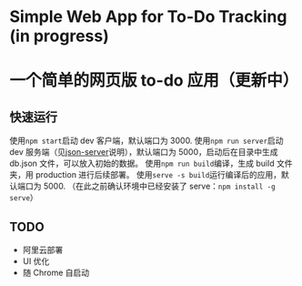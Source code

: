 # Simple Web App for To-Do Tracking (in progress)

# 一个简单的网页版 to-do 应用（更新中）

## 快速运行

使用`npm start`启动 dev 客户端，默认端口为 3000.
使用`npm run server`启动 dev 服务端（见[json-server](https://github.com/typicode/json-server)说明），默认端口为 5000，启动后在目录中生成 db.json 文件，可以放入初始的数据。
使用`npm run build`编译，生成 build 文件夹，用 production 进行后续部署。
使用`serve -s build`运行编译后的应用，默认端口为 5000. （在此之前确认环境中已经安装了 serve：`npm install -g serve`）

## TODO

- 阿里云部署
- UI 优化
- 随 Chrome 自启动
